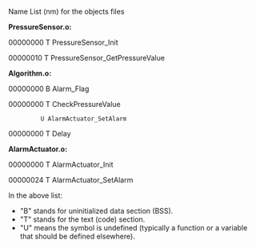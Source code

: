 ﻿
Name List (nm) for the objects files

**PressureSensor.o:**

00000000  T PressureSensor_Init

00000010  T PressureSensor_GetPressureValue


**Algorithm.o:**

00000000 B Alarm_Flag


00000000 T CheckPressureValue

             U AlarmActuator_SetAlarm


00000000 T Delay


**AlarmActuator.o:**

00000000 T AlarmActuator_Init


00000024 T AlarmActuator_SetAlarm

In the above list:

-   "B" stands for uninitialized data section (BSS).
-   "T" stands for the text (code) section.
-   "U" means the symbol is undefined (typically a function or a variable that should be defined elsewhere).
